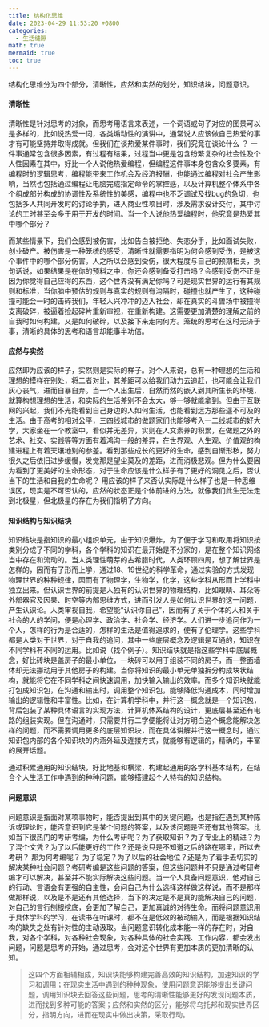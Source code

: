 ```yaml
---
title: 结构化思维
date: 2023-04-29 11:53:20 +0800
categories:
  - 生活缝隙
math: true
mermaid: true
toc: true
---
```

结构化思维分为四个部分，清晰性，应然和实然的划分，知识结块，问题意识。

#### 清晰性
清晰性是针对思考的对象，而思考用语言来表述，一个词语或句子对应的图景可以是多样的，比如说热爱一词，各类煽动性的演讲中，通常说人应该做自己热爱的事才有可能坚持并取得成就。但我们在谈热爱某件事时，我们究竟在谈论什么 ？ 一件事通常包含很多因素，有过程有结果，过程当中更是包含纷繁复杂的社会性及个人性因素在其中，好比一个人说他热爱编程，但编程这件事本身包含众多要素，有编程时的逻辑思考，编程能带来工作机会及经济报酬，也能通过编程对社会产生影响，当然也包括通过编程让电脑完成指定命令的掌控感，以及计算机整个体系中各个组成部分构成的协调性及系统性的美感，编程中也不乏调试及找bug的急切，也包括多人共同开发时的讨论争执，进入商业性项目时，涉及需求设计交付，其中讨论的工时甚至会多于用于开发的时间。当一个人说他热爱编程时，他究竟是热爱其中哪个部分？

而某些情景下，我们会感到被伤害，比如告白被拒绝、失恋分手，比如面试失败，创业破产。被伤害是一种笼统的感受，清晰性就需要指明为何会感到受伤，是被这个事件中的哪个部分伤害。人之所以会感到受伤，很大程度与自己的预期相关，换句话说，如果结果是在你的预料之中，你还会感到备受打击吗？会感到受伤不正是因为你觉得自己应得的东西，这个世界没有满足你吗？可是现实世界的运行有其规则和标准，当你脑中预估的规则与真实的规则有沟隔时，碰撞也就产生了，这种碰撞可能会一时的击碎我们，年轻人兴冲冲的迈入社会，却在真实的斗兽场中被撞得支离破碎，被逼着捡起碎片重新审视，在重新构建。这需要更加清楚的理解之前的自我时如何构建，又是如何破碎，以及接下来走向何方。笼统的思考在这时无济于事，清晰的具体的思考和语言却能事半功倍。

#### 应然与实然
应然即为应该的样子，实然则是实际的样子。对个人来说，总有一种理想的生活和理想的模样在别处，将二者对比，其差距可以给我们动力去追赶，也可能会让我们灰心丧气，进而自暴自弃。当一个人出生后，自然而然的嵌入到其所生长的环境，就算构想理想的生活，和实际的生活差别不会太大，够一够就能拿到。但由于互联网的兴起，我们不光能看到自己身边的人如何生活，也能看到远方那些遥不可及的生活。由于高考的相对公平，三四线城市的做题家们也能够考入一二线城市的好大学，大家坐在一个教室中，看似并无差异，实则在人文素养的积累，在做题之外的艺术、社交、实践等等方面有着鸿沟一般的差异，在世界观、人生观、价值观的构建进程上有着天壤地别的参差。看到那些成长的更好的生命，感到自惭形秽，努力很久之后依旧进步缓慢，发觉那是望尘莫及的差距，进而消极悲观。但为什么要因为看到了更美好的生命形态，对于生命应该是什么样子有了更好的洞见之后，否认当下的生活和自我的生命呢？ 用应该的样子来否认实际是什么样子也是一种思维误区，现实是不可否认的，应然的状态正是个体前进的方法，就像我们此生无法走到北极星，但北极星的存在为我们指明了方向。

#### 知识结构与知识结块
知识结块是指知识的最小组织单元，由于知识爆炸，为了便于学习和取用将知识按类别分成了不同的学科，各个学科的知识在最开始是不分家的，是在整个知识网络当中存在和流动的。当人类理性萌芽的古希腊时代，人类环顾四周，想了解世界是怎样的，因而有了形而上学，通过18、19世纪的科学革命，通过实验的方式发现物理世界的种种规律，因而有了物理学，生物学，化学，这些学科从形而上学科中独立出来。但认识世界的前提是人独有的认识世界的物理结构，比如眼睛、耳朵等外部器官及因果、时空等内部思维方式，进而引发人是如何认识世界的这一问题，产生认识论。人类审视自我，希望能“认识你自己”，因而有了关于个体的人和关于社会的人的学问，便是心理学、政治学、社会学、经济学。人们进一步追问作为一个人，怎样的行为是合适的，怎样的生活是值得追求的，便有了伦理学。这些学科都是人类对于世界，对于自我的追问，其中一些底层概念及逻辑是互通的，知识在不同学科有不同的运用。比如说（找个例子）。知识结块就是指这些学科中底层概念，好比砖块是盖房子的最小单位，一块砖可以用于组装不同的房子，而一整面墙体却无法挪动用于其他房子的构建。当你将知识的最小单元单独拆分构成块状结构，就能将它在不同学科之间快速调用，加快输入输出的效率。而多个知识块就能打包成知识包，在沟通和输出时，调用整个知识包，能够降低沟通成本，同时增加输出的逻辑性和丰富性。比如，在计算机学科中，并行这一概念就是一个知识包，背后包装了某种具体语言的实现方法，计算机体系结构的设计，更底层甚至还有电路的组装实现。但在沟通时，只需要并行二字便能将让对方明白这个概念能解决怎样的问题，而不需要调用更多的底层知识块，而在具体讲解并行这一概念时，通过知识包内部的各个知识块的内涵外延及连接方式，就能够有逻辑的，精确的，丰富的展开话题。

通过积累通用的知识结块，好比地基和横梁，构建起通用的各学科基本结构，在结合个人生活工作中遇到的种种问题，能够搭建起个人特有的知识结构。

#### 问题意识 
问题意识是指面对某项事物时，能否提出到其中的关键问题，也是指在遇到某种陈诉或理论时，能否意识到它是某个问题的答案，以及该问题是否还有其他答案。比如当下很热门的考研考编，为什么考研呢？为了获取知识？为了专业上的精进？为了混个文凭？为了以后能更好的工作？还是说只是不知道之后的路在哪里，所以去考研？ 那为何考编呢？ 为了稳定？为了以后的社会地位？还是为了着手去切实的解决某种社会问题？考研考编是这些问题的答案，但这些问题并不只是通过考研考编才可以解决，甚至并不能实际解决这些问题。当一个人具备问题意识，他对自己的行动、言语会有更强的自主性，会问自己为什么选择这样做这样说，而不是那样做那样说，以及是不是还有其他选择，当下的决定是不是真的能解决自己的问题，对自己的言行刨根挖底，会更加了解自己，更加真诚的对待生命。而将问题意识用于具体学科的学习，在读书在听课时，都不在是低效的被动输入，而是根据知识结构的缺失之处有针对性的主动汲取。当问题意识转化成本能一样的存在时，对自我，对各个学科，对各种社会现象，对各种具体的社会实践、工作内容，都会发出问题，问题是思考的开始，通过思考，会对这个世界有更加本质的更加清晰的认知。

> 这四个方面相辅相成，知识块能够构建完善高效的知识结构，加速知识的学习和调用；在现实生活中遇到的种种现象，使用问题意识能够提出关键问题，调用知识块去回答这些问题，思考的清晰性能够更好的发现问题本质，进而找到多种可能的答案；应然和实然的区分，能够将乌托邦和现实世界区分，指明方向，进而在现实中做出决策，采取行动。

  
  
